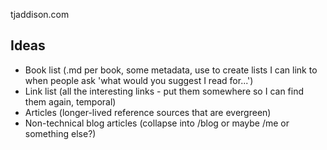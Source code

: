 tjaddison.com

## Ideas

- Book list (.md per book, some metadata, use to create lists I can link to when people ask 'what would you suggest I read for...')
- Link list (all the interesting links - put them somewhere so I can find them again, temporal)
- Articles (longer-lived reference sources that are evergreen)
- Non-technical blog articles (collapse into /blog or maybe /me or something else?)

